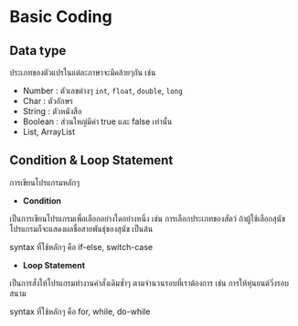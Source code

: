 # Basic Coding

## Data type

ประเภทของตัวแปรในแต่ละภาษาจะมีคล้ายๆกัน เช่น
- Number : ตัวเลขต่างๆ `int`, `float`, `double`, `long`
- Char : ตัวอักษร
- String : ตัวหนังสือ
- Boolean : ส่วนใหญ่มีค่า true และ false เท่านั้น
- List, ArrayList

## Condition & Loop Statement

การเขียนโปรแกรมหลักๆ

* **Condition**

เป็นการเขียนโปรแกรมเพื่อเลือกอย่างใดอย่างหนึ่ง เช่น การเลือกประเภทของสัตว์ ถ้าผู้ใช้เลือกสุนัข โปรแกรมก็จะแสดงผลชื่อสายพันธุ์ของสุนัข เป็นต้น

syntax ที่ใช้หลักๆ คือ if-else, switch-case

* **Loop Statement**

เป็นการสั่งให้โปรแกรมทำงานคำสั่งเดิมซํ้าๆ ตามจำนวนรอบที่เราต้องการ เช่น การให้หุ่นยนต์วิ่งรอบสนาม

syntax ที่ใช้หลักๆ คือ for, while, do-while